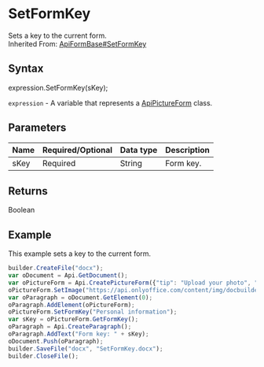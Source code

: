 # SetFormKey

Sets a key to the current form.<br>Inherited From: [ApiFormBase#SetFormKey](../../ApiFormBase/Methods/SetFormKey.md)

## Syntax

expression.SetFormKey(sKey);

`expression` - A variable that represents a [ApiPictureForm](../ApiPictureForm.md) class.

## Parameters

| **Name** | **Required/Optional** | **Data type** | **Description** |
| ------------- | ------------- | ------------- | ------------- |
| sKey | Required | String | Form key. |

## Returns

Boolean

## Example

This example sets a key to the current form.

```javascript
builder.CreateFile("docx");
var oDocument = Api.GetDocument();
var oPictureForm = Api.CreatePictureForm({"tip": "Upload your photo", "required": true, "placeholder": "Photo", "scaleFlag": "tooBig", "lockAspectRatio": true, "respectBorders": false, "shiftX": 50, "shiftY": 50});
oPictureForm.SetImage("https://api.onlyoffice.com/content/img/docbuilder/examples/user-profile.png");
var oParagraph = oDocument.GetElement(0);
oParagraph.AddElement(oPictureForm);
oPictureForm.SetFormKey("Personal information");
var sKey = oPictureForm.GetFormKey();
oParagraph = Api.CreateParagraph();
oParagraph.AddText("Form key: " + sKey);
oDocument.Push(oParagraph);
builder.SaveFile("docx", "SetFormKey.docx");
builder.CloseFile();
```